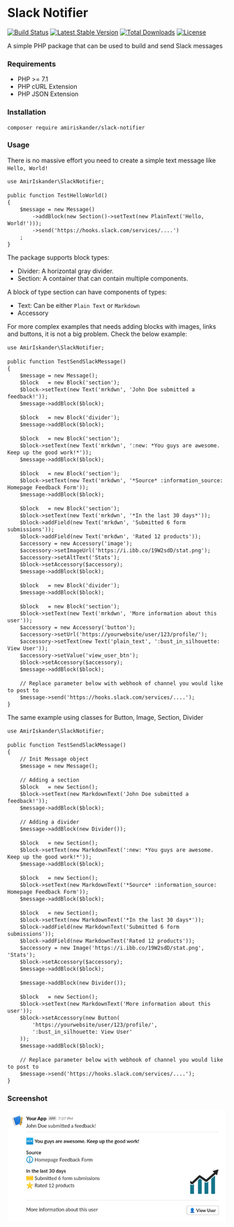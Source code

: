 # Slack Notifier
[![Build Status](https://travis-ci.org/amiriskander/slack-notifier.svg?branch=master)](https://travis-ci.org/amiriskander/slack-notifier) [![Latest Stable Version](https://poser.pugx.org/amiriskander/slack-notifier/version)](https://packagist.org/packages/amiriskander/slack-notifier) [![Total Downloads](https://poser.pugx.org/amiriskander/slack-notifier/downloads)](https://packagist.org/packages/amiriskander/slack-notifier) [![License](https://poser.pugx.org/amiriskander/slack-notifier/license)](https://packagist.org/packages/amiriskander/slack-notifier)

A simple PHP package that can be used to build and send Slack messages

### Requirements

- PHP >= 7.1
- PHP cURL Extension
- PHP JSON Extension

### Installation
```
composer require amiriskander/slack-notifier
```

### Usage

There is no massive effort you need to create a simple text message like `Hello, World!`

```
use AmirIskander\SlackNotifier;

public function TestHelloWorld()
{
    $message = new Message()
        ->addBlock(new Section()->setText(new PlainText('Hello, World!')));
        ->send('https://hooks.slack.com/services/....')
    ;
}
``` 

The package supports block types:
- Divider: A horizontal gray divider.
- Section: A container that can contain multiple components.

A block of type section can have components of types:
- Text: Can be either `Plain Text` or `Markdown`
- Accessory




For more complex examples that needs adding blocks with images, links and buttons, it is not a big problem. 
Check the below example: 

```
use AmirIskander\SlackNotifier;

public function TestSendSlackMessage()
{
    $message = new Message();
    $block   = new Block('section');
    $block->setText(new Text('mrkdwn', 'John Doe submitted a feedback!'));
    $message->addBlock($block);

    $block   = new Block('divider');
    $message->addBlock($block);

    $block   = new Block('section');
    $block->setText(new Text('mrkdwn', ':new: *You guys are awesome. Keep up the good work!*'));
    $message->addBlock($block);

    $block   = new Block('section');
    $block->setText(new Text('mrkdwn', '*Source* :information_source: Homepage Feedback Form'));
    $message->addBlock($block);

    $block   = new Block('section');
    $block->setText(new Text('mrkdwn', '*In the last 30 days*'));
    $block->addField(new Text('mrkdwn', 'Submitted 6 form submissions'));
    $block->addField(new Text('mrkdwn', 'Rated 12 products'));
    $accessory = new Accessory('image');
    $accessory->setImageUrl('https://i.ibb.co/19W2sdD/stat.png');
    $accessory->setAltText('Stats');
    $block->setAccessory($accessory);
    $message->addBlock($block);

    $block   = new Block('divider');
    $message->addBlock($block);

    $block   = new Block('section');
    $block->setText(new Text('mrkdwn', 'More information about this user'));
    $accessory = new Accessory('button');
    $accessory->setUrl('https://yourwebsite/user/123/profile/');
    $accessory->setText(new Text('plain_text', ':bust_in_silhouette: View User'));
    $accessory->setValue('view_user_btn');
    $block->setAccessory($accessory);
    $message->addBlock($block);

    // Replace parameter below with webhook of channel you would like to post to
    $message->send('https://hooks.slack.com/services/....');
}
```

The same example using classes for Button, Image, Section, Divider
```
use AmirIskander\SlackNotifier;

public function TestSendSlackMessage()
{
    // Init Message object
    $message = new Message();
    
    // Adding a section
    $block   = new Section();
    $block->setText(new MarkdownText('John Doe submitted a feedback!'));
    $message->addBlock($block);
    
    // Adding a divider
    $message->addBlock(new Divider());

    $block   = new Section();
    $block->setText(new MarkdownText(':new: *You guys are awesome. Keep up the good work!*'));
    $message->addBlock($block);

    $block   = new Section();
    $block->setText(new MarkdownText('*Source* :information_source: Homepage Feedback Form'));
    $message->addBlock($block);

    $block   = new Section();
    $block->setText(new MarkdownText('*In the last 30 days*'));
    $block->addField(new MarkdownText('Submitted 6 form submissions'));
    $block->addField(new MarkdownText('Rated 12 products'));
    $accessory = new Image('https://i.ibb.co/19W2sdD/stat.png', 'Stats');
    $block->setAccessory($accessory);
    $message->addBlock($block);

    $message->addBlock(new Divider());

    $block   = new Section();
    $block->setText(new MarkdownText('More information about this user'));
    $block->setAccessory(new Button(
        'https://yourwebsite/user/123/profile/', 
        ':bust_in_silhouette: View User'  
    ));
    $message->addBlock($block);

    // Replace parameter below with webhook of channel you would like to post to
    $message->send('https://hooks.slack.com/services/....');
}
```

### Screenshot
![Sample message screenshot](screenshot.png "Sample message screenshot")